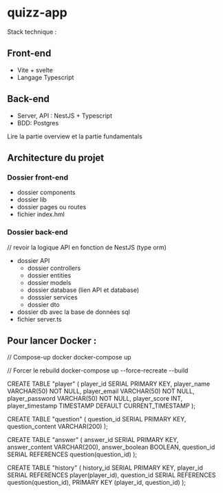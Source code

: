 # quizz-app

Stack technique :

## Front-end
- Vite + svelte
- Langage Typescript

## Back-end
- Server, API : NestJS + Typescript
- BDD: Postgres

Lire la partie overview et la partie fundamentals

## Architecture du projet

### Dossier front-end
- dossier components
- dossier lib
- dossier pages ou routes
- fichier index.hml

### Dossier back-end
// revoir la logique API en fonction de NestJS (type orm)
- dossier API
    - dossier controllers
    - dossier entities
    - dossier models
    - dossier database (lien API et database)
    - dosssier services
    - dossier dto
- dossier db avec la base de données sql
- fichier server.ts

## Pour lancer Docker :
// Compose-up docker
docker-compose up

// Forcer le rebuild
docker-compose up --force-recreate --build

CREATE TABLE "player" (
    player_id SERIAL PRIMARY KEY,
    player_name VARCHAR(50) NOT NULL,
    player_email VARCHAR(50) NOT NULL,
    player_password VARCHAR(50) NOT NULL,
    player_score INT,
    player_timestamp TIMESTAMP DEFAULT CURRENT_TIMESTAMP
);

CREATE TABLE "question" (
    question_id SERIAL PRIMARY KEY,
    question_content VARCHAR(200)
);

CREATE TABLE "answer" (
    answer_id SERIAL PRIMARY KEY,
    answer_content VARCHAR(200),
    answer_boolean BOOLEAN,
    question_id SERIAL REFERENCES question(question_id)
);

CREATE TABLE "history" (
    history_id SERIAL PRIMARY KEY,
    player_id SERIAL REFERENCES player(player_id),
    question_id SERIAL REFERENCES question(question_id),
    PRIMARY KEY (player_id, question_id)
);
